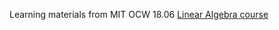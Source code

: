 Learning materials from MIT OCW 18.06 [Linear Algebra course](https://ocw.mit.edu/courses/mathematics/18-06sc-linear-algebra-fall-2011/index.htm)
